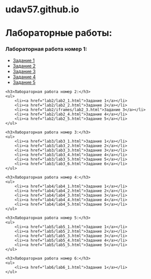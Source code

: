 # udav57.github.io
<!DOCTYPE html>
<html lang="ru">
<head>
    <meta charset="UTF-8">
    <meta name="viewport" content="width=device-width, initial-scale=1.0">
    <title>HTML&amp;CSS</title>
</head>
<body>
    <h1>Лабораторные работы:</h1>
    <h3>Лабораторная работа номер 1:</h3>
    <ul>
        <li><a href="lab1/lab1_1.html">Задание 1</a></li>
        <li><a href="lab1/lab1_2.html">Задание 2</a></li>
        <li><a href="lab1/lab1_3.html">Задание 3</a></li>
        <li><a href="lab1/lab1_4.html">Задание 4</a></li>
        <li><a href="lab1/lab1_5.html">Задание 5</a></li>
    </ul>

    <h3>Лабораторная работа номер 2:</h3>
    <ul>
        <li><a href="lab2/lab2_1.html">Задание 1</a></li>
        <li><a href="lab2/lab2_2.html">Задание 2</a></li>
        <li><a href="lab2/iframes/lab2_3.html">Задание 3</a></li>
        <li><a href="lab2/lab2_4.html">Задание 4</a></li>
        <li><a href="lab2/lab2_5.html">Задание 5</a></li>
    </ul>

    <h3>Лабораторная работа номер 3:</h3>
    <ul>
        <li><a href="lab3/lab3_1.html">Задание 1</a></li>
        <li><a href="lab3/lab3_2.html">Задание 2</a></li>
        <li><a href="lab3/lab3_3.html">Задание 3</a></li>
        <li><a href="lab3/lab3_4.html">Задание 4</a></li>
        <li><a href="lab3/lab3_5.html">Задание 5</a></li>
        <li><a href="lab3/lab3_6.html">Задание 6</a></li>
    </ul>

    <h3>Лабораторная работа номер 4:</h3>
    <ul>
        <li><a href="lab4/lab4_1.html">Задание 1</a></li>
        <li><a href="lab4/lab4_2.html">Задание 2</a></li>
        <li><a href="lab4/lab4_3.html">Задание 3</a></li>
        <li><a href="lab4/lab4_4.html">Задание 4</a></li>
        <li><a href="lab4/lab4_5.html">Задание 5</a></li>
    </ul>

    <h3>Лабораторная работа номер 5:</h3>
    <ul>
        <li><a href="lab5/lab5_1.html">Задание 1</a></li>
        <li><a href="lab5/lab5_2.html">Задание 2</a></li>
        <li><a href="lab5/lab5_3.html">Задание 3</a></li>
        <li><a href="lab5/lab5_4.html">Задание 4</a></li>
        <li><a href="lab5/lab5_5.html">Задание 5</a></li>
    </ul>

    <h3>Лабораторная работа номер 6:</h3>
    <ul>
        <li><a href="lab6/lab6_1.html">Задание 1</a></li>    
    </ul>


</body>
</html>
